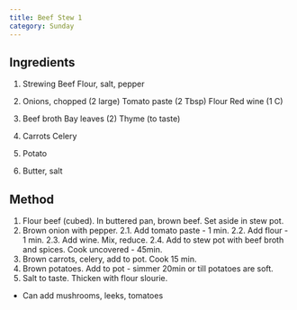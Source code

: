 ```yaml
---
title: Beef Stew 1
category: Sunday
---
```


## Ingredients

1. Strewing Beef
   Flour, salt, pepper

2. Onions, chopped (2 large)
   Tomato paste (2 Tbsp)
   Flour 
   Red wine (1 C)
   
3. Beef broth 
   Bay leaves (2)
   Thyme (to taste)
   
4. Carrots
   Celery
  
5. Potato

6. Butter, salt

## Method

1. Flour beef (cubed). In buttered pan, brown beef. Set aside in stew pot.
2. Brown onion with pepper.
2.1. Add tomato paste - 1 min.
2.2. Add flour - 1 min.
2.3. Add wine. Mix, reduce. 
2.4. Add to stew pot with beef broth and spices. Cook uncovered - 45min.
3. Brown carrots, celery, add to pot. Cook 15 min.
4. Brown potatoes. Add to pot - simmer 20min or till potatoes are soft. 
5. Salt to taste. Thicken with flour slourie.

* Can add mushrooms, leeks, tomatoes

